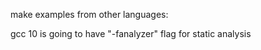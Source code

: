 


make examples from other languages:

gcc 10 is going to have "-fanalyzer" flag for static analysis
